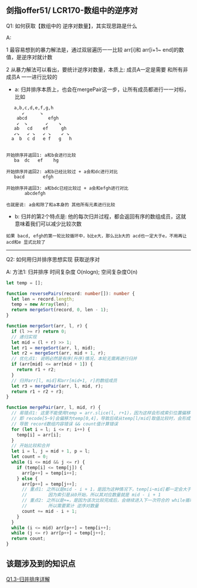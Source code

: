 
## 剑指offer51/ LCR170-数组中的逆序对

Q1: 如何获取【数组中的 逆序对数量】，其实现思路是什么

A:

1 最容易想到的暴力解法是，通过双层遍历一一比较 arr[i]和 arr[i+1~ end]的数值，是逆序对就计数

2 从暴力解法可以看出，要统计逆序对数量，本质上: 成员A一定是需要 和所有非成员A 一一进行比较的
- a: 归并排序本质上，也会在mergePair这一步，让所有成员都进行一一对标，比如

 ``` 
    a,b,c,d,e,f,g,h
       ↙      ↘
     abcd        efgh
     ↙  ↘       ↙    ↘
    ab   cd    ef     gh
    ↙↘   ↙ ↘   ↙ ↘    ↙ ↘
   a  b  c d   e f   g   h
   
   
开始排序并返回1: a和b会进行比较
    ba  dc   ef    hg
    
开始排序并返回2: a和b已经比较过 + a会和dc进行对比
    bacd       efgh
    
开始排序并返回3: a和bdc已经比较过 + a会和efgh进行对比
        abcdefgh
        
也就是说: a会和除了和a本身的 其他所有元素进行比较
 ```

- b: 归并的第2个特点是: 他的每次归并过程，都会返回有序的数组成员，这就意味着我们可以减少比较次数

```
如果 bacd, efgh的第一轮比较循环中，b比e大，那么比b大的 acd也一定大于e，不用再让 acd和e 显式比较了
```

--------------------------------------------------------------

Q2: 如何用归并排序思想实现 获取逆序对

A: 方法1: 归并排序 时间复杂度 O(nlogn); 空间复杂度O(n)

```ts
let temp = [];

function reversePairs(record: number[]): number {
  let len = record.length;
  temp = new Array(len);
  return mergeSort(record, 0, len - 1);
}

function mergeSort(arr, l, r) {
  if (l >= r) return 0;
  // 递归实现
  let mid = (l + r) >> 1;
  let r1 = mergeSort(arr, l, mid);
  let r2 = mergeSort(arr, mid + 1, r);
  // 优化点1: 说明必然是有序(升序)情况，本轮无需再进行归并
  if (arr[mid] <= arr[mid + 1]) {
    return r1 + r2;
  }
  // 归并arr[l, mid]和arr[mid+1, r]的数组成员
  let r3 = mergePair(arr, l, mid, r);
  return r1 + r2 + r3;
}

function mergePair(arr, l, mid, r) {
  // 易错点1: 这里不能使用temp = arr.slice(l, r+1)，因为这样会形成索引位置偏移
  // 即 recode[5~9]会偏移为temp[0,4]，导致后续从temp[l/mid]取值比较时，会形成空值比较
  // 导致 record数组内容错误 && count值计算错误
  for (let i = l; i <= r; i++) {
    temp[i] = arr[i];
  }
  // 开始比较和合并
  let i = l, j = mid + 1, p = l;
  let count = 0;
  while (i <= mid && j <= r) {
    if (temp[i] <= temp[j]) {
      arr[p++] = temp[i++];
    } else {
      arr[p++] = temp[j++];
      // 重点1: 之所以是mid - i + 1，是因为这种情况下，temp[i~mid]都一定会大于temp[j]
      //        因为索引是从0开始，所以其对应数量就是 mid - i + 1
      // 重点2: 之所以是+=，是因为该次比较完成后，会继续进入下一次符合的 while循环
      //        所以需要累计 逆序对数量
      count += mid - i + 1;
    }
  }
  while (i <= mid) arr[p++] = temp[i++];
  while (j <= r) arr[p++] = temp[j++];
  return count;
}
```


## 该题涉及到的知识点

[Q1.3-归并排序详解](https://github.com/gmYuan/my_algo/blob/main/Q1.3-%E5%BD%92%E5%B9%B6%E6%8E%92%E5%BA%8F/1.2-%E5%BD%92%E5%B9%B6%E6%8E%92%E5%BA%8F%E7%9B%B8%E5%85%B3.md)